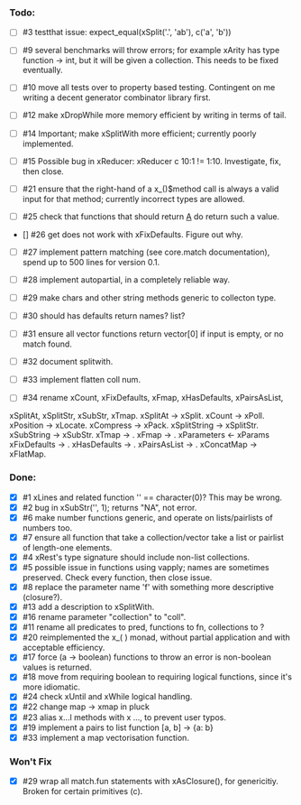 
### Todo:

- [ ] #3 testthat issue: expect_equal(xSplit('.', 'ab'), c('a', 'b'))

- [ ] #9 several benchmarks will throw errors; for example xArity has type function -> int, but it will be given a collection. This needs to be fixed eventually.

- [ ] #10 move all tests over to property based testing. Contingent on me writing a decent generator combinator library first.

- [ ] #12 make xDropWhile more memory efficient by writing in terms of tail.

- [ ] #14 Important; make xSplitWith more efficient; currently poorly implemented.

- [ ] #15 Possible bug in xReducer: xReducer c 10:1 != 1:10. Investigate, fix, then close.

- [ ] #21 ensure that the right-hand of a x_()$method call is always a valid input for that method; currently
    incorrect types are allowed.

- [ ] #25 check that functions that should return [A](0) do return such a value.

- [] #26 get does not work with xFixDefaults. Figure out why.

- [ ] #27 implement pattern matching (see core.match documentation), spend up to 500 lines for version 0.1.

- [ ] #28 implement autopartial, in a completely reliable way.

- [ ] #29 make chars and other string methods generic to collecton type.

- [ ] #30 should has defaults return names? list?

- [ ] #31 ensure all vector functions return vector[0] if input is empty, or no match found.

- [ ] #32 document splitwith.

- [ ] #33 implement flatten coll num.

- [ ] #34 rename xCount, xFixDefaults, xFmap, xHasDefaults, xPairsAsList, 

xSplitAt, xSplitStr, xSubStr, xTmap.
xSplitAt -> xSplit. 
xCount -> xPoll. 
xPosition -> xLocate. 
xCompress -> xPack.
xSplitString -> xSplitStr. 
xSubString -> xSubStr.
xTmap -> . 
xFmap -> . 
xParameters <- xParams
xFixDefaults -> .
xHasDefaults -> .
xPairsAsList -> . 
xConcatMap -> xFlatMap.

### Done:

- [x] #1 xLines and related function '' == character(0)? This may be wrong.
- [x] #2 bug in xSubStr('', 1); returns "NA", not error.
- [x] #6 make number functions generic, and operate on lists/pairlists of numbers too.
- [x] #7 ensure all function that take a collection/vector take a list or pairlist of length-one elements.
- [x] #4 xRest's type signature should include non-list collections.
- [x] #5 possible issue in functions using vapply; names are sometimes preserved. Check every function, then close issue.
- [x] #8 replace the parameter name 'f' with something more descriptive (closure?).
- [x] #13 add a description to xSplitWith.
- [x] #16 rename parameter "collection" to "coll".
- [x] #11 rename all predicates to pred, functions to fn, collections to ?
- [x] #20 reimplemented the x_( ) monad, without partial application and with acceptable efficiency.
- [x] #17 force (a -> boolean) functions to throw an error is non-boolean values is returned.
- [x] #18 move from requiring boolean to requiring logical functions, since it's more idiomatic.
- [x] #24 check xUntil and xWhile logical handling.
- [x] #22 change map -> xmap in pluck
- [x] #23 alias x...l methods with x ..., to prevent user typos.
- [x] #19 implement a pairs to list function [a, b] -> {a: b}
- [x] #33 implement a map vectorisation function.

### Won't Fix

- [x] #29 wrap all match.fun statements with xAsClosure(), for genericitiy.
Broken for certain primitives (c).

